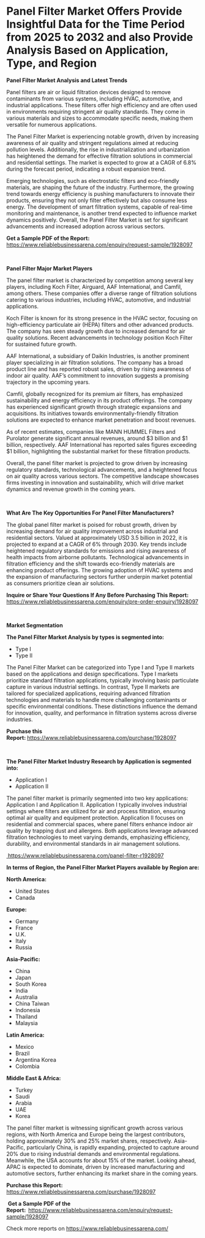 <p><h1>Panel Filter Market Offers Provide Insightful Data for the Time Period from 2025 to 2032 and also Provide Analysis Based on Application, Type, and Region</h1></p><p><strong>Panel Filter Market Analysis and Latest Trends</strong></p>
<p><p>Panel filters are air or liquid filtration devices designed to remove contaminants from various systems, including HVAC, automotive, and industrial applications. These filters offer high efficiency and are often used in environments requiring stringent air quality standards. They come in various materials and sizes to accommodate specific needs, making them versatile for numerous applications.</p><p>The Panel Filter Market is experiencing notable growth, driven by increasing awareness of air quality and stringent regulations aimed at reducing pollution levels. Additionally, the rise in industrialization and urbanization has heightened the demand for effective filtration solutions in commercial and residential settings. The market is expected to grow at a CAGR of 6.8% during the forecast period, indicating a robust expansion trend. </p><p>Emerging technologies, such as electrostatic filters and eco-friendly materials, are shaping the future of the industry. Furthermore, the growing trend towards energy efficiency is pushing manufacturers to innovate their products, ensuring they not only filter effectively but also consume less energy. The development of smart filtration systems, capable of real-time monitoring and maintenance, is another trend expected to influence market dynamics positively. Overall, the Panel Filter Market is set for significant advancements and increased adoption across various sectors.</p></p>
<p><strong>Get a Sample PDF of the Report:&nbsp;</strong> <a href="https://www.reliablebusinessarena.com/enquiry/request-sample/1928097?utm_campaign=1420&utm_medium=2&utm_source=Github&utm_content=ia&utm_term=15012025&utm_id=panel-filter">https://www.reliablebusinessarena.com/enquiry/request-sample/1928097</a></p>
<p>&nbsp;</p>
<p><strong>Panel Filter Major Market Players</strong></p>
<p><p>The panel filter market is characterized by competition among several key players, including Koch Filter, Airguard, AAF International, and Camfil, among others. These companies offer a diverse range of filtration solutions catering to various industries, including HVAC, automotive, and industrial applications.</p><p>Koch Filter is known for its strong presence in the HVAC sector, focusing on high-efficiency particulate air (HEPA) filters and other advanced products. The company has seen steady growth due to increased demand for air quality solutions. Recent advancements in technology position Koch Filter for sustained future growth.</p><p>AAF International, a subsidiary of Daikin Industries, is another prominent player specializing in air filtration solutions. The company has a broad product line and has reported robust sales, driven by rising awareness of indoor air quality. AAF’s commitment to innovation suggests a promising trajectory in the upcoming years.</p><p>Camfil, globally recognized for its premium air filters, has emphasized sustainability and energy efficiency in its product offerings. The company has experienced significant growth through strategic expansions and acquisitions. Its initiatives towards environmentally-friendly filtration solutions are expected to enhance market penetration and boost revenues.</p><p>As of recent estimates, companies like MANN HUMMEL Filters and Purolator generate significant annual revenues, around $3 billion and $1 billion, respectively. AAF International has reported sales figures exceeding $1 billion, highlighting the substantial market for these filtration products.</p><p>Overall, the panel filter market is projected to grow driven by increasing regulatory standards, technological advancements, and a heightened focus on air quality across various sectors. The competitive landscape showcases firms investing in innovation and sustainability, which will drive market dynamics and revenue growth in the coming years.</p></p>
<p>&nbsp;</p>
<p><strong>What Are The Key Opportunities For Panel Filter Manufacturers?</strong></p>
<p><p>The global panel filter market is poised for robust growth, driven by increasing demand for air quality improvement across industrial and residential sectors. Valued at approximately USD 3.5 billion in 2022, it is projected to expand at a CAGR of 6% through 2030. Key trends include heightened regulatory standards for emissions and rising awareness of health impacts from airborne pollutants. Technological advancements in filtration efficiency and the shift towards eco-friendly materials are enhancing product offerings. The growing adoption of HVAC systems and the expansion of manufacturing sectors further underpin market potential as consumers prioritize clean air solutions.</p></p>
<p><strong>Inquire or Share Your Questions If Any Before Purchasing This Report:</strong> <a href="https://www.reliablebusinessarena.com/enquiry/pre-order-enquiry/1928097?utm_campaign=1420&utm_medium=2&utm_source=Github&utm_content=ia&utm_term=15012025&utm_id=panel-filter">https://www.reliablebusinessarena.com/enquiry/pre-order-enquiry/1928097</a></p>
<p>&nbsp;</p>
<p><strong>Market Segmentation</strong></p>
<p><strong>The Panel Filter Market Analysis by types is segmented into:</strong></p>
<p><ul><li>Type I</li><li>Type II</li></ul></p>
<p><p>The Panel Filter Market can be categorized into Type I and Type II markets based on the applications and design specifications. Type I markets prioritize standard filtration applications, typically involving basic particulate capture in various industrial settings. In contrast, Type II markets are tailored for specialized applications, requiring advanced filtration technologies and materials to handle more challenging contaminants or specific environmental conditions. These distinctions influence the demand for innovation, quality, and performance in filtration systems across diverse industries.</p></p>
<p><strong>Purchase this Report:&nbsp;</strong><a href="https://www.reliablebusinessarena.com/purchase/1928097?utm_campaign=1420&utm_medium=2&utm_source=Github&utm_content=ia&utm_term=15012025&utm_id=panel-filter">https://www.reliablebusinessarena.com/purchase/1928097</a></p>
<p>&nbsp;</p>
<p><strong>The Panel Filter Market Industry Research by Application is segmented into:</strong></p>
<p><ul><li>Application I</li><li>Application II</li></ul></p>
<p><p>The panel filter market is primarily segmented into two key applications: Application I and Application II. Application I typically involves industrial settings where filters are utilized for air and process filtration, ensuring optimal air quality and equipment protection. Application II focuses on residential and commercial spaces, where panel filters enhance indoor air quality by trapping dust and allergens. Both applications leverage advanced filtration technologies to meet varying demands, emphasizing efficiency, durability, and environmental standards in air management solutions.</p></p>
<p><a href="https://www.reliablebusinessarena.com/panel-filter-r1928097?utm_campaign=1420&utm_medium=2&utm_source=Github&utm_content=ia&utm_term=15012025&utm_id=panel-filter">&nbsp;https://www.reliablebusinessarena.com/panel-filter-r1928097</a></p>
<p><strong>In terms of Region, the Panel Filter Market Players available by Region are:</strong></p>
<p>
    <p> <strong> North America: </strong>
        <ul>
            <li>United States</li>
            <li>Canada</li>
        </ul>
        </p> 
    <p> <strong> Europe: </strong>
        <ul>
            <li>Germany</li>
            <li>France</li>
            <li>U.K.</li>
            <li>Italy</li>
            <li>Russia</li>
        </ul>
        </p> 
    <p> <strong> Asia-Pacific: </strong>
        <ul>
            <li>China</li>
            <li>Japan</li>
            <li>South Korea</li>
            <li>India</li>
            <li>Australia</li>
            <li>China Taiwan</li>
            <li>Indonesia</li>
            <li>Thailand</li>
            <li>Malaysia</li>
        </ul>
        </p> 
    <p> <strong> Latin America: </strong>
        <ul>
            <li>Mexico</li>
            <li>Brazil</li>
            <li>Argentina Korea</li>
            <li>Colombia</li>
        </ul>
        </p> 
    <p> <strong> Middle East & Africa: </strong>
        <ul>
            <li>Turkey</li>
            <li>Saudi</li>
            <li>Arabia</li>
            <li>UAE</li>
            <li>Korea</li>
        </ul>
    </p>
    </p>
<p><p>The panel filter market is witnessing significant growth across various regions, with North America and Europe being the largest contributors, holding approximately 30% and 25% market shares, respectively. Asia-Pacific, particularly China, is rapidly expanding, projected to capture around 20% due to rising industrial demands and environmental regulations. Meanwhile, the USA accounts for about 15% of the market. Looking ahead, APAC is expected to dominate, driven by increased manufacturing and automotive sectors, further enhancing its market share in the coming years.</p></p>
<p><strong>Purchase this Report: </strong><a href="https://www.reliablebusinessarena.com/purchase/1928097?utm_campaign=1420&utm_medium=2&utm_source=Github&utm_content=ia&utm_term=15012025&utm_id=panel-filter">https://www.reliablebusinessarena.com/purchase/1928097</a></p>
<p>&nbsp;<strong>Get a Sample PDF of the Report:&nbsp;&nbsp;</strong><a href="https://www.reliablebusinessarena.com/enquiry/request-sample/1928097?utm_campaign=1420&utm_medium=2&utm_source=Github&utm_content=ia&utm_term=15012025&utm_id=panel-filter">https://www.reliablebusinessarena.com/enquiry/request-sample/1928097</a></p>
<p><strong></strong></p>
<p>Check more reports on <a href="https://www.reliablebusinessarena.com/?utm_campaign=1420&utm_medium=2&utm_source=Github&utm_content=ia&utm_term=15012025&utm_id=panel-filter">https://www.reliablebusinessarena.com/</a></p>